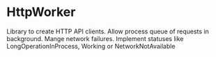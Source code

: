 # HttpWorker
Library to create HTTP API clients.
Allow process queue of requests in background.
Mange network failures.
Implement statuses like LongOperationInProcess, Working or NetworkNotAvailable
